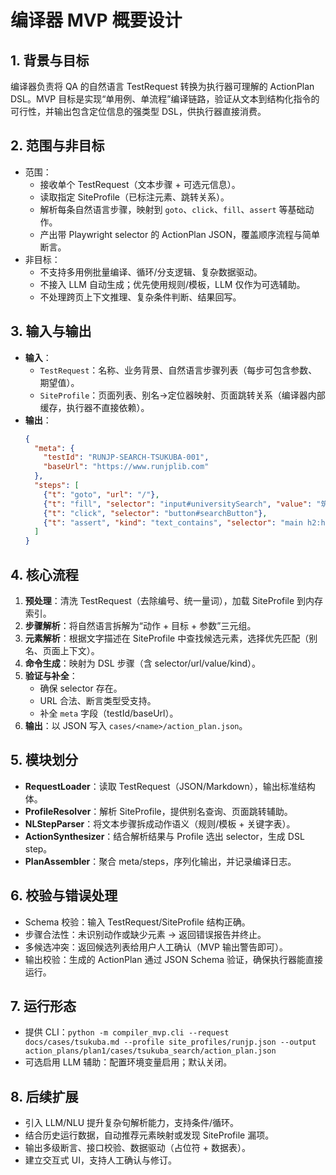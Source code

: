 # 编译器 MVP 概要设计

## 1. 背景与目标
编译器负责将 QA 的自然语言 TestRequest 转换为执行器可理解的 ActionPlan DSL。MVP 目标是实现“单用例、单流程”编译链路，验证从文本到结构化指令的可行性，并输出包含定位信息的强类型 DSL，供执行器直接消费。

## 2. 范围与非目标
- 范围：
  - 接收单个 TestRequest（文本步骤 + 可选元信息）。
  - 读取指定 SiteProfile（已标注元素、跳转关系）。
  - 解析每条自然语言步骤，映射到 `goto`、`click`、`fill`、`assert` 等基础动作。
  - 产出带 Playwright selector 的 ActionPlan JSON，覆盖顺序流程与简单断言。
- 非目标：
  - 不支持多用例批量编译、循环/分支逻辑、复杂数据驱动。
  - 不接入 LLM 自动生成；优先使用规则/模板，LLM 仅作为可选辅助。
  - 不处理跨页上下文推理、复杂条件判断、结果回写。

## 3. 输入与输出
- **输入**：
  - `TestRequest`：名称、业务背景、自然语言步骤列表（每步可包含参数、期望值）。
  - `SiteProfile`：页面列表、别名→定位器映射、页面跳转关系（编译器内部缓存，执行器不直接依赖）。
- **输出**：
  ```json
  {
    "meta": {
      "testId": "RUNJP-SEARCH-TSUKUBA-001",
      "baseUrl": "https://www.runjplib.com"
    },
    "steps": [
      {"t": "goto", "url": "/"},
      {"t": "fill", "selector": "input#universitySearch", "value": "筑波大学"},
      {"t": "click", "selector": "button#searchButton"},
      {"t": "assert", "kind": "text_contains", "selector": "main h2:has-text('报名截止日期')", "value": "报名截止日期"}
    ]
  }
  ```

## 4. 核心流程
1. **预处理**：清洗 TestRequest（去除编号、统一量词），加载 SiteProfile 到内存索引。
2. **步骤解析**：将自然语言拆解为“动作 + 目标 + 参数”三元组。
3. **元素解析**：根据文字描述在 SiteProfile 中查找候选元素，选择优先匹配（别名、页面上下文）。
4. **命令生成**：映射为 DSL 步骤（含 selector/url/value/kind）。
5. **验证与补全**：
   - 确保 selector 存在。
   - URL 合法、断言类型受支持。
   - 补全 `meta` 字段（testId/baseUrl）。
6. **输出**：以 JSON 写入 `cases/<name>/action_plan.json`。

## 5. 模块划分
- **RequestLoader**：读取 TestRequest（JSON/Markdown），输出标准结构体。
- **ProfileResolver**：解析 SiteProfile，提供别名查询、页面跳转辅助。
- **NLStepParser**：将文本步骤拆成动作语义（规则/模板 + 关键字表）。
- **ActionSynthesizer**：结合解析结果与 Profile 选出 selector，生成 DSL step。
- **PlanAssembler**：聚合 meta/steps，序列化输出，并记录编译日志。

## 6. 校验与错误处理
- Schema 校验：输入 TestRequest/SiteProfile 结构正确。
- 步骤合法性：未识别动作或缺少元素 → 返回错误报告并终止。
- 多候选冲突：返回候选列表给用户人工确认（MVP 输出警告即可）。
- 输出校验：生成的 ActionPlan 通过 JSON Schema 验证，确保执行器能直接运行。

## 7. 运行形态
- 提供 CLI：`python -m compiler_mvp.cli --request docs/cases/tsukuba.md --profile site_profiles/runjp.json --output action_plans/plan1/cases/tsukuba_search/action_plan.json`
- 可选启用 LLM 辅助：配置环境变量启用；默认关闭。

## 8. 后续扩展
- 引入 LLM/NLU 提升复杂句解析能力，支持条件/循环。
- 结合历史运行数据，自动推荐元素映射或发现 SiteProfile 漏项。
- 输出多级断言、接口校验、数据驱动（占位符 + 数据表）。
- 建立交互式 UI，支持人工确认与修订。
